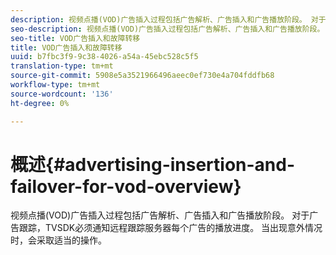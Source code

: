 ```yaml
---
description: 视频点播(VOD)广告插入过程包括广告解析、广告插入和广告播放阶段。 对于广告跟踪，TVSDK必须通知远程跟踪服务器每个广告的播放进度。 当出现意外情况时，会采取适当的操作。
seo-description: 视频点播(VOD)广告插入过程包括广告解析、广告插入和广告播放阶段。 对于广告跟踪，TVSDK必须通知远程跟踪服务器每个广告的播放进度。 当出现意外情况时，会采取适当的操作。
seo-title: VOD广告插入和故障转移
title: VOD广告插入和故障转移
uuid: b7fbc3f9-9c38-4026-a54a-45ebc528c5f5
translation-type: tm+mt
source-git-commit: 5908e5a3521966496aeec0ef730e4a704fddfb68
workflow-type: tm+mt
source-wordcount: '136'
ht-degree: 0%

---
```



# 概述{#advertising-insertion-and-failover-for-vod-overview}

视频点播(VOD)广告插入过程包括广告解析、广告插入和广告播放阶段。 对于广告跟踪，TVSDK必须通知远程跟踪服务器每个广告的播放进度。 当出现意外情况时，会采取适当的操作。